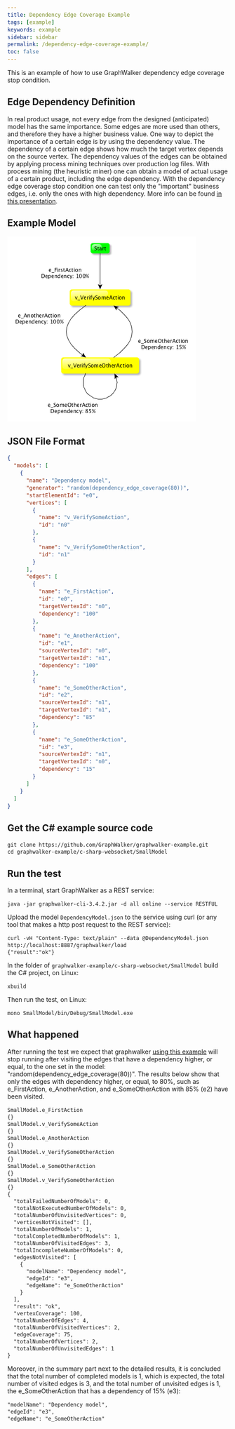```yaml
---
title: Dependency Edge Coverage Example
tags: [example]
keywords: example
sidebar: sidebar
permalink: /dependency-edge-coverage-example/
toc: false
---
```



This is an example of how to use GraphWalker dependency edge coverage stop condition.

## Edge Dependency Definition

In real product usage, not every edge from the designed (anticipated) model has the same importance. Some edges are more used than others, and therefore they have a higher business value. One way to depict the importance of a certain edge is by using the dependency value. The dependency of a certain edge shows how much the target vertex depends on the source vertex. The dependency values of the edges can be obtained by applying process mining techniques over production log files. With process mining (the heuristic miner) one can obtain a model of actual usage of a certain product, including the edge dependency. With the dependency edge coverage stop condition one can test only the "important" business edges, i.e. only the ones with high dependency. More info can be found [in this presentation](https://www.slideshare.net/secret/md1XfwKjBx1jUz).

## Example Model

<img src="/images/DependencyModel.png" alt="DependencyModel">

## JSON File Format

```json
{
  "models": [
    {
      "name": "Dependency model",
      "generator": "random(dependency_edge_coverage(80))",
      "startElementId": "e0",
      "vertices": [
        {
          "name": "v_VerifySomeAction",
          "id": "n0"
        },
        {
          "name": "v_VerifySomeOtherAction",
          "id": "n1"
        }
      ],
      "edges": [
        {
          "name": "e_FirstAction",
          "id": "e0",
          "targetVertexId": "n0",
          "dependency": "100"
        },
        {
          "name": "e_AnotherAction",
          "id": "e1",
          "sourceVertexId": "n0",
          "targetVertexId": "n1",
          "dependency": "100"
        },
        {
          "name": "e_SomeOtherAction",
          "id": "e2",
          "sourceVertexId": "n1",
          "targetVertexId": "n1",
          "dependency": "85"
        },
        {
          "name": "e_SomeOtherAction",
          "id": "e3",
          "sourceVertexId": "n1",
          "targetVertexId": "n0",
          "dependency": "15"
        }
      ]
    }
  ]
}
```

## Get the C# example source code

```
git clone https://github.com/GraphWalker/graphwalker-example.git
cd graphwalker-example/c-sharp-websocket/SmallModel
```

## Run the test

In a terminal, start GraphWalker as a REST service:

```
java -jar graphwalker-cli-3.4.2.jar -d all online --service RESTFUL

```

Upload the model `DependencyModel.json` to the service using curl (or any tool that makes a http post request to the REST service):

```
curl -vH "Content-Type: text/plain" --data @DependencyModel.json http://localhost:8887/graphwalker/load
{"result":"ok"}
```

In the folder of `graphwalker-example/c-sharp-websocket/SmallModel` build the C# project, on Linux:

```
xbuild
```

Then run the test, on Linux:

```
mono SmallModel/bin/Debug/SmallModel.exe
```

## What happened

After running the test we expect that graphwalker [using this example](http://graphwalker.github.io/c-sharp-example/) will stop running after visiting the edges that have a dependency higher, or equal, to the one set in the model: "random(dependency_edge_coverage(80))". The results below show that only the edges with dependency higher, or equal, to 80%, such as e_FirstAction, e_AnotherAction, and e_SomeOtherAction with 85% (e2) have been visited. 

```
SmallModel.e_FirstAction
{}
SmallModel.v_VerifySomeAction
{}
SmallModel.e_AnotherAction
{}
SmallModel.v_VerifySomeOtherAction
{}
SmallModel.e_SomeOtherAction
{}
SmallModel.v_VerifySomeOtherAction
{}
{
  "totalFailedNumberOfModels": 0,
  "totalNotExecutedNumberOfModels": 0,
  "totalNumberOfUnvisitedVertices": 0,
  "verticesNotVisited": [],
  "totalNumberOfModels": 1,
  "totalCompletedNumberOfModels": 1,
  "totalNumberOfVisitedEdges": 3,
  "totalIncompleteNumberOfModels": 0,
  "edgesNotVisited": [
    {
      "modelName": "Dependency model",
      "edgeId": "e3",
      "edgeName": "e_SomeOtherAction"
    }
  ],
  "result": "ok",
  "vertexCoverage": 100,
  "totalNumberOfEdges": 4,
  "totalNumberOfVisitedVertices": 2,
  "edgeCoverage": 75,
  "totalNumberOfVertices": 2,
  "totalNumberOfUnvisitedEdges": 1
}

```

Moreover, in the summary part next to the detailed results, it is concluded that the total number of completed models is 1, which is expected, the total number of visited edges is 3, and the total number of unvisited edges is 1, the e_SomeOtherAction that has a dependency of 15% (e3):  

```
"modelName": "Dependency model",
"edgeId": "e3",
"edgeName": "e_SomeOtherAction"
```